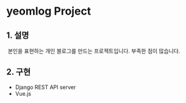 # yeomlog Project

## 1. 설명

​	본인을 표현하는 개인 블로그를 만드는 프로젝트입니다.
부족한 점이 많습니다.



## 2. 구현

- Django REST API server
- Vue.js
